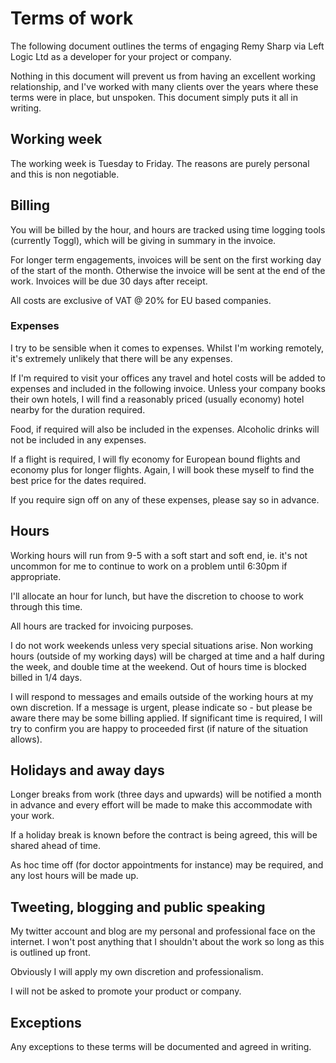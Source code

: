 # Terms of work

The following document outlines the terms of engaging Remy Sharp via Left Logic Ltd as a developer for your project or company.

Nothing in this document will prevent us from having an excellent working relationship, and I've worked with many clients over the years where these terms were in place, but unspoken. This document simply puts it all in writing.

## Working week

The working week is Tuesday to Friday. The reasons are purely personal and this is non negotiable.

## Billing

You will be billed by the hour, and hours are tracked using time logging tools (currently Toggl), which will be giving in summary in the invoice.

For longer term engagements, invoices will be sent on the first working day of the start of the month. Otherwise the invoice will be sent at the end of the work. Invoices will be due 30 days after receipt.

All costs are exclusive of VAT @ 20% for EU based companies.

### Expenses

I try to be sensible when it comes to expenses. Whilst I'm working remotely, it's extremely unlikely that there will be any expenses.

If I'm required to visit your offices any travel and hotel costs will be added to expenses and included in the following invoice. Unless your company books their own hotels, I will find a reasonably priced (usually economy) hotel nearby for the duration required.

Food, if required will also be included in the expenses. Alcoholic drinks will not be included in any expenses.

If a flight is required, I will fly economy for European bound flights and economy plus for longer flights. Again, I will book these myself to find the best price for the dates required.

If you require sign off on any of these expenses, please say so in advance.

## Hours

Working hours will run from 9-5 with a soft start and soft end, ie. it's not uncommon for me to continue to work on a problem until 6:30pm if appropriate.

I'll allocate an hour for lunch, but have the discretion to choose to work through this time. 

All hours are tracked for invoicing purposes.

I do not work weekends unless very special situations arise. Non working hours (outside of my working days) will be charged at time and a half during the week, and double time at the weekend. Out of hours time is blocked billed in 1/4 days.

I will respond to messages and emails outside of the working hours at my own discretion. If a message is urgent, please indicate so - but please be aware there may be some billing applied. If significant time is required, I will try to confirm you are happy to proceeded first (if nature of the situation allows).

## Holidays and away days

Longer breaks from work (three days and upwards) will be notified a month in advance and every effort will be made to make this accommodate with your work.

If a holiday break is known before the contract is being agreed, this will be shared ahead of time.

As hoc time off (for doctor appointments for instance) may be required, and any lost hours will be made up.

## Tweeting, blogging and public speaking


My twitter account and blog are my personal and professional face on the internet. I won't post anything that I shouldn't about the work so long as this is outlined up front.

Obviously I will apply my own discretion and professionalism.

I will not be asked to promote your product or company.

## Exceptions

Any exceptions to these terms will be documented and agreed in writing.

